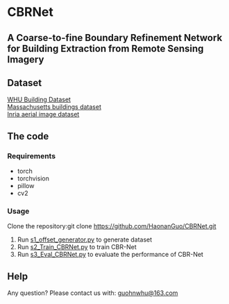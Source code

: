 # CBRNet
## A Coarse-to-fine Boundary Refinement Network for Building Extraction from Remote Sensing Imagery


Dataset
----
[WHU Building Dataset](https://study.rsgis.whu.edu.cn/pages/download/building_dataset.html)  
[Massachusetts buildings dataset](https://www.kaggle.com/balraj98/massachusetts-buildings-dataset)  
[Inria aerial image dataset](https://project.inria.fr/aerialimagelabeling/)  

The code
----
### Requirements
* torch
* torchvision
* pillow
* cv2

### Usage
Clone the repository:git clone https://github.com/HaonanGuo/CBRNet.git
1. Run [s1_offset_generator.py](https://github.com/HaonanGuo/CBRNet/blob/main/s1_offset_generator.py) to generate dataset
2. Run [s2_Train_CBRNet.py](https://github.com/HaonanGuo/CBRNet/blob/main/s2_Train_CBRNet.py) to train CBR-Net
3. Run [s3_Eval_CBRNet.py](https://github.com/HaonanGuo/CBRNet/blob/main/s3_Eval_CBRNet.py) to evaluate the performance of CBR-Net


Help
----
Any question? Please contact us with: guohnwhu@163.com
